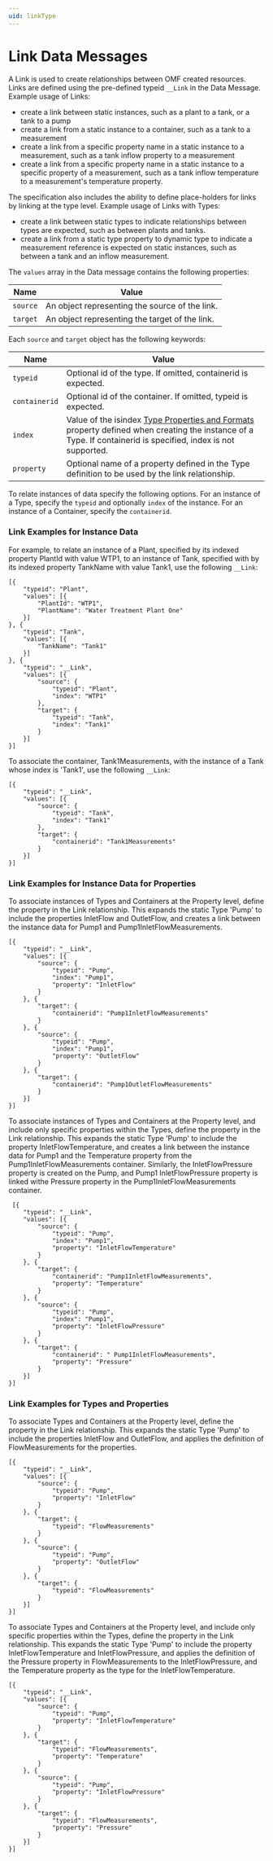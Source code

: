 ```yaml
---
uid: linkType
---
```


# Link Data Messages

A Link is used to create relationships between OMF created resources. Links are defined using the pre-defined typeid `__Link` in the Data Message.
Example usage of Links:
 - create a link between static instances, such as a plant to a tank, or a tank to a pump
 - create a link from a static instance to a container, such as a tank to a measurement
 - create a link from a specific property name in a static instance to a measurement, such as a tank inflow property to a measurement
 - create a link from a specific property name in a static instance to a specific property of a measurement, such as a tank inflow temperature to a measurement's temperature property.

The specification also includes the ability to define place-holders for links by linking at the type level. Example usage of Links with Types:
 - create a link between static types to indicate relationships between types are expected, such as between plants and tanks.
 - create a link from a static type property to dynamic type to indicate a measurement reference is expected on static instances, such as between a tank and an inflow measurement.

The `values` array in the Data message contains the following properties:

| Name | Value |
| --- | --- |
| `source` | An object representing the source of the link. |
| `target` | An object representing the target of the link. |

Each `source` and `target` object has the following keywords:

| Name | Value |
| --- | --- |
| `typeid` | Optional id of the type. If omitted, containerid is expected. |
| `containerid` | Optional id of the container. If omitted, typeid is expected. |
| `index` | Value of the isindex [Type Properties and Formats](xref:typePropertiesAndFormats) property defined when creating the instance of a Type. If containerid is specified, index is not supported. |
| `property` | Optional name of a property defined in the Type definition to be used by the link relationship. |

To relate instances of data specify the following options. For an instance of a Type, specify the `typeid` and optionally `index` of the instance.
For an instance of a Container, specify the `containerid`.

### Link Examples for Instance Data

For example, to relate an instance of a Plant, specified by its indexed property PlantId with value WTP1, to an instance of Tank, specified with by its indexed property TankName with value Tank1, use the following `__Link`:

	[{
		"typeid": "Plant",
		"values": [{
			"PlantId": "WTP1",
			"PlantName": "Water Treatment Plant One"
		}]
	}, {
		"typeid": "Tank",
		"values": [{
			"TankName": "Tank1"
		}]
	}, {
		"typeid": "__Link",
		"values": [{
			"source": {
				"typeid": "Plant",
				"index": "WTP1"
			},
			"target": {
				"typeid": "Tank",
				"index": "Tank1"
			}
		}]
	}]

To associate the container, Tank1Measurements, with the instance of a Tank whose index is \'Tank1\', use the following `__Link`:

	[{
		"typeid": "__Link",
		"values": [{
			"source": {
				"typeid": "Tank",
				"index": "Tank1"
			},
			"target": {
				"containerid": "Tank1Measurements"
			}
		}]
	}]

### Link Examples for Instance Data for Properties

To associate instances of Types and Containers at the Property level, define the property in the Link relationship.
This expands the static Type \'Pump\' to include the properties InletFlow and OutletFlow, and creates a link between the instance data for Pump1 and Pump1InletFlowMeasurements.

	[{
		"typeid": "__Link",
		"values": [{
			"source": {
				"typeid": "Pump",
				"index": "Pump1",
				"property": "InletFlow"
			}
		}, {
			"target": {
				"containerid": "Pump1InletFlowMeasurements"
			}
		}, {
			"source": {
				"typeid": "Pump",
				"index": "Pump1",
				"property": "OutletFlow"
			}
		}, {
			"target": {
				"containerid": "Pump1OutletFlowMeasurements"
			}
		}]
	}]

To associate instances of Types and Containers at the Property level, and include only specific properties within the Types, define the property in the Link relationship.
This expands the static Type \'Pump\' to include the property InletFlowTemperature, and creates a link between the instance data for Pump1 and the Temperature property from the Pump1InletFlowMeasurements container.
Similarly, the InletFlowPressure property is created on the Pump, and Pump1 InletFlowPressure property is linked withe Pressure property in the Pump1InletFlowMeasurements container.

	 [{
		"typeid": "__Link",
		"values": [{
			"source": {
				"typeid": "Pump",
				"index": "Pump1",
				"property": "InletFlowTemperature"
			}
		}, {
			"target": {
				"containerid": "Pump1InletFlowMeasurements",
				"property": "Temperature"
			}
		}, {
			"source": {
				"typeid": "Pump",
				"index": "Pump1",
				"property": "InletFlowPressure"
			}
		}, {
			"target": {
				"containerid": " Pump1InletFlowMeasurements",
				"property": "Pressure"
			}
		}]
	}]

### Link Examples for Types and Properties

To associate Types and Containers at the Property level, define the property in the Link relationship.
This expands the static Type \'Pump\' to include the properties InletFlow and OutletFlow, and applies the definition of FlowMeasurements for the properties.

	[{
		"typeid": "__Link",
		"values": [{
			"source": {
				"typeid": "Pump",
				"property": "InletFlow"
			}
		}, {
			"target": {
				"typeid": "FlowMeasurements"
			}
		}, {
			"source": {
				"typeid": "Pump",
				"property": "OutletFlow"
			}
		}, {
			"target": {
				"typeid": "FlowMeasurements"
			}
		}]
	}]

To associate Types and Containers at the Property level, and include only specific properties within the Types, define the property in the Link relationship.
This expands the static Type \'Pump\' to include the property InletFlowTemperature and InletFlowPressure, and applies the definition of the Pressure property in FlowMeasurements to the InletFlowPressure,
and the Temperature property as the type for the InletFlowTemperature.

	[{
		"typeid": "__Link",
		"values": [{
			"source": {
				"typeid": "Pump",
				"property": "InletFlowTemperature"
			}
		}, {
			"target": {
				"typeid": "FlowMeasurements",
				"property": "Temperature"
			}
		}, {
			"source": {
				"typeid": "Pump",
				"property": "InletFlowPressure"
			}
		}, {
			"target": {
				"typeid": "FlowMeasurements",
				"property": "Pressure"
			}
		}]
	}]
